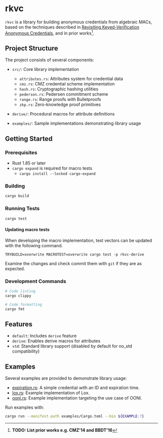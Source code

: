 # rkvc

`rkvc` is a library for building anonymous credentials from algebraic MACs, based on the techniques described in [Revisiting Keyed-Verification Anonymous Credentials](https://eprint.iacr.org/2024/1552), and in prior works[^1].

## Project Structure

The project consists of several components:

- `src/`: Core library implementation
  - `attributes.rs`: Attributes system for credential data
  - `cmz.rs`: CMZ credential scheme implementation
  - `hash.rs`: Cryptographic hashing utilities
  - `pederson.rs`: Pedersen commitment scheme
  - `range.rs`: Range proofs with Bulletproofs
  - `zkp.rs`: Zero-knowledge proof primitives

- `derive/`: Procedural macros for attribute definitions
- `examples/`: Sample implementations demonstrating library usage

## Getting Started

### Prerequisites

- Rust 1.85 or later
- `cargo expand` is required for macro tests
  - `cargo install --locked cargo-expand`

### Building

```sh
cargo build
```

### Running Tests

```sh
cargo test
```

#### Updating macro tests

When developing the macro implementation, test vectors can be updated with the following command.

```
TRYBUILD=overwrite MACROTEST=overwrite cargo test -p rkvc-derive
```

Examine the changes and check commit them with `git` if they are as expected.

### Development Commands

```sh
# Code linting
cargo clippy

# Code formatting
cargo fmt
```

## Features

- `default`: Includes `derive` feature
- `derive`: Enables derive macros for attributes
- `std`: Standard library support (disabled by default for no_std compatibility)

## Examples

Several examples are provided to demonstrate library usage:

- [expiration.rs](./examples/src/bin/expiration.rs): A simple credential with an ID and expiration time.
- [lox.rs](./examples/src/bin/lox.rs): Example implementation of Lox.
- [ooni.rs](./examples/src/bin/ooni.rs): Example implementation targeting the use case of OONI.

Run examples with:

```sh
cargo run --manifest-path examples/Cargo.toml --bin ${EXAMPLE:?}
```

[^1]: **TODO: List prior works e.g. CMZ'14 and BBDT'16**
